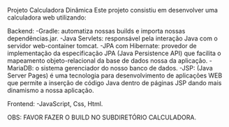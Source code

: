 Projeto Calculadora Dinâmica 
Este projeto consistiu em desenvolver uma calculadora web utilizando:

Backend:
-Gradle: automatiza nossas builds e importa nossas dependências.jar.
-Java Servlets: responsável pela interação Java com o servidor web-container tomcat.
-JPA com Hibernate: provedor de implementação da especificação JPA (Java Persistence API) que facilita o mapeamento objeto-relacional da  base de dados nossa da aplicação.
-MariaDB: o sistema gerenciador do nosso banco de dados.
-JSP: (Java Server Pages) é uma tecnologia para desenvolvimento de aplicações WEB que permite a inserção de código Java dentro de páginas JSP dando mais dinamismo a nossa aplicação.

Frontend:
-JavaScript, Css, Html.

OBS: FAVOR FAZER O BUILD NO SUBDIRETÓRIO CALCULADORA.

